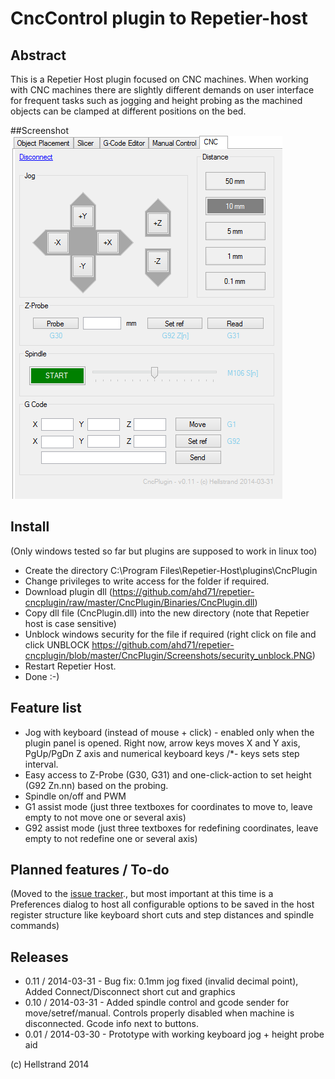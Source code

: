 # CncControl plugin to Repetier-host

## Abstract
This is a Repetier Host plugin focused on CNC machines. 
When working with CNC machines there are slightly different demands on user interface for frequent tasks such as jogging and height probing as the machined objects can be clamped at different positions on the bed. 

##Screenshot
<img src="/CncPlugin/Screenshots/screenshot-2014-03-31.png">

## Install
(Only windows tested so far but plugins are supposed to work in linux too)
* Create the directory C:\Program Files\Repetier-Host\plugins\CncPlugin
* Change privileges to write access for the folder if required.
* Download plugin dll (https://github.com/ahd71/repetier-cncplugin/raw/master/CncPlugin/Binaries/CncPlugin.dll)
* Copy dll file (CncPlugin.dll) into the new directory (note that Repetier host is case sensitive)
* Unblock windows security for the file if required (right click on file and click UNBLOCK https://github.com/ahd71/repetier-cncplugin/blob/master/CncPlugin/Screenshots/security_unblock.PNG)
* Restart Repetier Host.
* Done :-)

## Feature list
* Jog with keyboard (instead of mouse + click) - enabled only when the plugin panel is opened. Right now, arrow keys moves X and Y axis, PgUp/PgDn Z axis and numerical keyboard keys /*- keys sets step interval.
* Easy access to Z-Probe (G30, G31) and one-click-action to set height (G92 Zn.nn) based on the probing.
* Spindle on/off and PWM 
* G1 assist mode (just three textboxes for coordinates to move to, leave empty to not move one or several axis)
* G92 assist mode  (just three textboxes for redefining coordinates, leave empty to not redefine one or several axis)

## Planned features / To-do
(Moved to the [issue tracker](https://github.com/ahd71/repetier-cncplugin/issues)., but most important at this time is a Preferences dialog to host all configurable options to be saved in the host register structure like keyboard short cuts and step distances and spindle commands)

## Releases
* 0.11 / 2014-03-31 - Bug fix: 0.1mm jog fixed (invalid decimal point), Added Connect/Disconnect short cut and graphics
* 0.10 / 2014-03-31 - Added spindle control and gcode sender for move/setref/manual. Controls properly disabled when machine is disconnected. Gcode info next to buttons.
* 0.01 / 2014-03-30 - Prototype with working keyboard jog + height probe aid

(c) Hellstrand 2014

